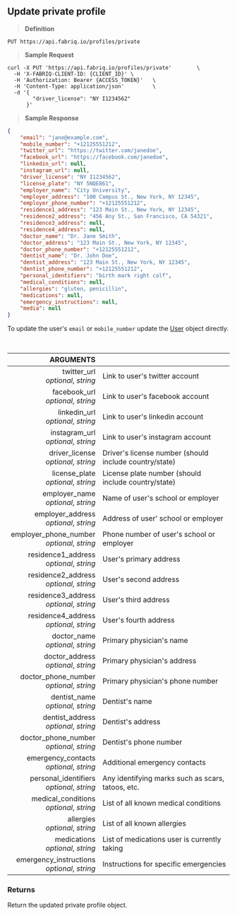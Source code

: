 ## Update private profile

> **Definition**

```text
PUT https://api.fabriq.io/profiles/private
```

> **Sample Request**

```shell
curl -X PUT 'https://api.fabriq.io/profiles/private'        \
  -H 'X-FABRIQ-CLIENT-ID: {CLIENT_ID}' \
  -H 'Authorization: Bearer {ACCESS_TOKEN}'   \
  -H 'Content-Type: application/json'         \
  -d '{                                        
        "driver_license": "NY I1234562"
      }'
```

> **Sample Response**

```json
{
    "email": "jane@example.com",
    "mobile_number": "+12125551212",
    "twitter_url": "https://twitter.com/janedoe",
    "facebook_url": "https://facebook.com/janedoe",
    "linkedin_url": null,
    "instagram_url": null,
    "driver_license": "NY I1234562",
    "license_plate": "NY 5NQE861",
    "employer_name": "City University",
    "employer_address": "100 Campus St., New York, NY 12345",
    "employer_phone_number": "+12125551212",
    "residence1_address": "123 Main St., New York, NY 12345",
    "residence2_address": "456 Any St., San Francisco, CA 54321",
    "residence3_address": null,
    "residence4_address": null,
    "doctor_name": "Dr. Jane Smith",
    "doctor_address": "123 Main St., New York, NY 12345",
    "doctor_phone_number": "+12125551212",
    "dentist_name": "Dr. John Doe",
    "dentist_address": "123 Main St., New York, NY 12345",
    "dentist_phone_number": "+12125551212",
    "personal_identifiers": "birth mark right calf",
    "medical_conditions": null,
    "allergies": "gluten, penicillin",
    "medications": null,
    "emergency_instructions": null,
    "media": null
}
```

To update the user's `email` or `mobile_number` update the [User](#the-user-object) object directly.

<br>

ARGUMENTS ||
---------:        | -----------
twitter_url <br>*optional*, *string*  | Link to user's twitter account
facebook_url <br>*optional*, *string*  | Link to user's facebook account
linkedin_url <br>*optional*, *string*  | Link to user's linkedin account
instagram_url <br>*optional*, *string*  | Link to user's instagram account
driver_license <br>*optional*, *string*  | Driver's license number (should include country/state)
license_plate <br>*optional*, *string*  | License plate number (should include country/state)
employer_name <br>*optional*, *string*  | Name of user's school or employer
employer_address <br>*optional*, *string*  | Address of user' school or employer
employer_phone_number <br>*optional*, *string*  | Phone number of user's school or employer
residence1_address <br>*optional*, *string*  | User's primary address
residence2_address <br>*optional*, *string*  | User's second address
residence3_address <br>*optional*, *string*  | User's third address
residence4_address <br>*optional*, *string*  | User's fourth address
doctor_name <br>*optional*, *string*  | Primary physician's name
doctor_address <br>*optional*, *string*  | Primary physician's address
doctor_phone_number <br>*optional*, *string*  | Primary physician's phone number
dentist_name <br>*optional*, *string*  | Dentist's name
dentist_address <br>*optional*, *string*  | Dentist's address
doctor_phone_number <br>*optional*, *string*  | Dentist's phone number
emergency_contacts <br>*optional*, *string*  | Additional emergency contacts
personal_identifiers <br>*optional*, *string*  | Any identifying marks such as scars, tatoos, etc.
medical_conditions <br>*optional*, *string*  | List of all known medical conditions
allergies <br>*optional*, *string*  | List of all known allergies
medications <br>*optional*, *string*  | List of medications user is currently taking
emergency_instructions <br>*optional*, *string*  | Instructions for specific emergencies


### Returns
Return the updated private profile object.
